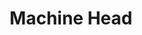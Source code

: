 ---
title: "Machine Head"
summary: "American Groove Metal band from Oakland, California formed in 1992. Machine Head was started by the ex-\"\" member . He recruited his roommate , long time friend and drummer . The band has been plagued by line-up changes and drug abuse since its inception. Though the band's first album was a success, Machine Head had a series of albums that earned the band criticism for \"selling out\". With 5 former members, the band nearly disbanded in 2002 after dropped them. The band re-signed soon after and had a stable line-up from 2003-2013. In February of 2013 it was announced that after 21 years Duce left the band leaving Flynn the only remaining original member. In 2018 after the tour of the album \"Catharsis\" both and left the band. In the following year Flynn announced a 25th anniversary tour of the band debut album \"Burn My Eyes\", where the band would play 2 sets with 2 tour line-ups; one performing the \"Burn My Eyes\" record in its entirety featuring former members and joining him and Jared, and another set where the band would perform other MH songs, with Robb and Jared being joined by guitarist and drummer . In 2007 Machine Head had a Grammy Award nomination for their album \"The Blackening\". **Members:** , guitar and vocals , bass **Touring Members:** , guitar , guitar , drums , drums **Former members: ** , drums , guitar , bass , guitar , guitar , drums , drums"
image: "machine-head.jpg"
apple_music_artist_url: "https://music.apple.com/gb/artist/machine-head/16638695"
---